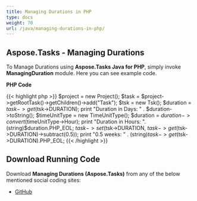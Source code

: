 ```yaml
---
title: Managing Durations in PHP
type: docs
weight: 70
url: /java/managing-durations-in-php/
---
```


## **Aspose.Tasks - Managing Durations**
To Manage Durations using **Aspose.Tasks Java for PHP**, simply invoke **ManagingDuration** module. Here you can see example code.

**PHP Code**

{{< highlight php >}}
$project = new Project();
$task = $project->getRootTask()->getChildren()->add("Task");
$tsk = new Tsk();
$duration = $task->get($tsk->DURATION);
print "Duration in Days: " . $duration->toString();
$timeUnitType = new TimeUnitType();
$duration = $duration->convert($timeUnitType->Hour);
print "Duration in Hours: ". (string)$duration.PHP_EOL;
$task->set($tsk->DURATION, $task->get($tsk->DURATION)->subtract(0.5));
print "0.5 weeks: " . (string)$task->get($tsk->DURATION).PHP_EOL;
{{< /highlight >}}

## **Download Running Code**
Download **Managing Durations (Aspose.Tasks)** from any of the below mentioned social coding sites:

- [GitHub](https://github.com/aspose-tasks/Aspose.Tasks-for-Java/blob/master/Plugins/Aspose_Tasks_Java_for_PHP/src/aspose/tasks/WorkingWithTasks/ManagingDuration.php)

